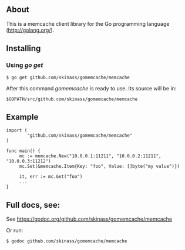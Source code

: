 ## About

This is a memcache client library for the Go programming language
(http://golang.org/).

## Installing

### Using *go get*

    $ go get github.com/skinass/gomemcache/memcache

After this command *gomemcache* is ready to use. Its source will be in:

    $GOPATH/src/github.com/skinass/gomemcache/memcache

## Example

    import (
            "github.com/skinass/gomemcache/memcache"
    )

    func main() {
         mc := memcache.New("10.0.0.1:11211", "10.0.0.2:11211", "10.0.0.3:11212")
         mc.Set(&memcache.Item{Key: "foo", Value: []byte("my value")})

         it, err := mc.Get("foo")
         ...
    }

## Full docs, see:

See https://godoc.org/github.com/skinass/gomemcache/memcache

Or run:

    $ godoc github.com/skinass/gomemcache/memcache

